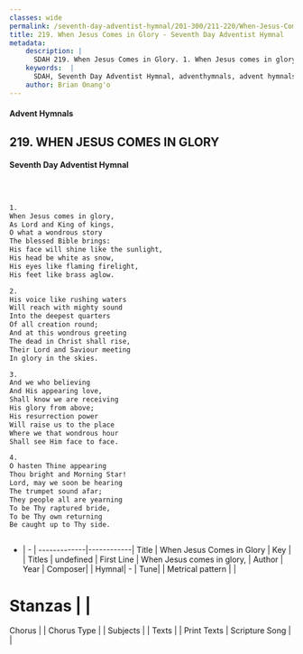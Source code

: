 ```yaml
---
classes: wide
permalink: /seventh-day-adventist-hymnal/201-300/211-220/When-Jesus-Comes-in-Glory/
title: 219. When Jesus Comes in Glory - Seventh Day Adventist Hymnal
metadata:
    description: |
      SDAH 219. When Jesus Comes in Glory. 1. When Jesus comes in glory, As Lord and King of kings, O what a wondrous story The blessed Bible brings: His face will shine like the sunlight, His head be white as snow, His eyes like flaming firelight, His feet like brass aglow.
    keywords:  |
      SDAH, Seventh Day Adventist Hymnal, adventhymnals, advent hymnals, When Jesus Comes in Glory, When Jesus comes in glory, 
    author: Brian Onang'o
---
```


#### Advent Hymnals
## 219. WHEN JESUS COMES IN GLORY
#### Seventh Day Adventist Hymnal

```txt



1.
When Jesus comes in glory,
As Lord and King of kings,
O what a wondrous story
The blessed Bible brings:
His face will shine like the sunlight,
His head be white as snow,
His eyes like flaming firelight,
His feet like brass aglow.

2.
His voice like rushing waters
Will reach with mighty sound
Into the deepest quarters
Of all creation round;
And at this wondrous greeting
The dead in Christ shall rise,
Their Lord and Saviour meeting
In glory in the skies.

3.
And we who believing
And His appearing love,
Shall know we are receiving
His glory from above;
His resurrection power
Will raise us to the place
Where we that wondrous hour
Shall see Him face to face.

4.
O hasten Thine appearing
Thou bright and Morning Star!
Lord, may we soon be hearing
The trumpet sound afar;
They people all are yearning
To be Thy raptured bride,
To be Thy own returning
Be caught up to Thy side.



```

- |   -  |
-------------|------------|
Title | When Jesus Comes in Glory |
Key |  |
Titles | undefined |
First Line | When Jesus comes in glory, |
Author | 
Year | 
Composer|  |
Hymnal|  - |
Tune|  |
Metrical pattern | |
# Stanzas |  |
Chorus |  |
Chorus Type |  |
Subjects |  |
Texts |  |
Print Texts | 
Scripture Song |  |
  
